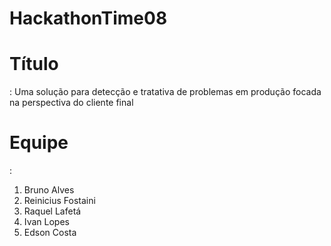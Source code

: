 # HackathonTime08

<h1>Título</h1>: Uma solução para detecção e tratativa de problemas em produção focada na perspectiva do cliente final

<h1>Equipe</h1>:

1. Bruno Alves 
2. Reinicius Fostaini 
3. Raquel Lafetá
4. Ivan Lopes
5. Edson Costa 


